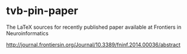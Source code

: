 tvb-pin-paper
=============

The LaTeX sources for recently published paper available at Frontiers in Neuroinformatics

  http://journal.frontiersin.org/Journal/10.3389/fninf.2014.00036/abstract
